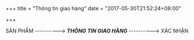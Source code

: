 +++
title = "Thông tin giao hàng"
date = "2017-05-30T21:52:24+08:00"

+++

SẢN PHẨM ----------> **_THÔNG TIN GIAO HÀNG_** ----------> XÁC NHẬN
